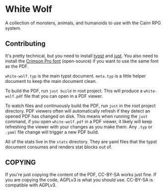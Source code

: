# White Wolf

A collection of monsters, animals, and humanoids to use with the Cairn RPG system.

## Contributing

It's pretty technical, but you need to install [typst] and [just].
You also need to install the [Crimson Pro font](https://github.com/Fonthausen/CrimsonPro) (open-source) if you want to use the same font as the PDF.

`white-wolf.typ` is the main typst document.
`meta.typ` is a little helper document to keep the main document clean.

To build the PDF, run `just build` in root project.
This will produce a `white-wolf.pdf` file that you can open in a PDF viewer.

To watch files and continuously build the PDF, run `just` in the root project directory.
PDF viewers often will automatically refresh if they detect an opened PDF has changed on disk.
This means when running the `just` command, if you open `white-wolf.pdf` in a PDF viewer,
it likely will keep refreshing the viewer with your changes as you make them.
Any `.typ` or `.yaml` file change will trigger a new PDF build.

All of the stats live in the `stats` directory.
They are yaml files that the typst document consumes and renders stat blocks out of.

## COPYING

If you're just copying the content of the PDF, CC-BY-SA works just fine.
If you are copying the code, AGPLv3 is what you should use.
CC-BY-SA is compatible with AGPLv3.

[typst]: https://github.com/typst/typst
[just]: https://github.com/casey/just